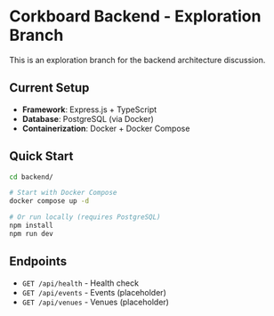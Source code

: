 # Corkboard Backend - Exploration Branch

This is an exploration branch for the backend architecture discussion.

## Current Setup

- **Framework**: Express.js + TypeScript
- **Database**: PostgreSQL (via Docker)
- **Containerization**: Docker + Docker Compose

## Quick Start

```bash
cd backend/

# Start with Docker Compose
docker compose up -d

# Or run locally (requires PostgreSQL)
npm install
npm run dev
```

## Endpoints

- `GET /api/health` - Health check
- `GET /api/events` - Events (placeholder)
- `GET /api/venues` - Venues (placeholder)
